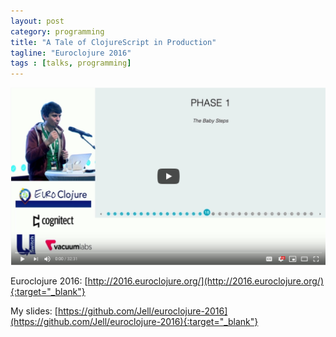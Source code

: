 ```yaml
---
layout: post
category: programming
title: "A Tale of ClojureScript in Production"
tagline: "Euroclojure 2016"
tags : [talks, programming]
---
```


<a href="https://www.youtube.com/watch?v=s0QG3QCV1LY" target="_blank">
<img src="/assets/images/a_tale_of_cljs.png">
</a>

Euroclojure 2016: [http://2016.euroclojure.org/](http://2016.euroclojure.org/){:target="_blank"}

My slides: [https://github.com/Jell/euroclojure-2016](https://github.com/Jell/euroclojure-2016){:target="_blank"}
